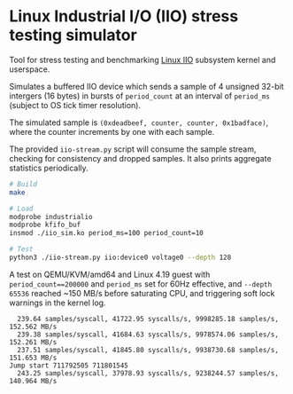 # Linux Industrial I/O (IIO) stress testing simulator

Tool for stress testing and benchmarking [Linux IIO](https://www.kernel.org/doc/html/latest/driver-api/iio/index.html)
subsystem kernel and userspace.

Simulates a buffered IIO device which sends a sample of 4 unsigned 32-bit intergers (16 bytes)
in bursts of `period_count` at an interval of `period_ms` (subject to OS tick timer resolution).

The simulated sample is `(0xdeadbeef, counter, counter, 0x1badface)`, where the counter
increments by one with each sample.

The provided `iio-stream.py` script will consume the sample stream,
checking for consistency and dropped samples.
It also prints aggregate statistics periodically.

```sh
# Build
make

# Load
modprobe industrialio
modprobe kfifo_buf
insmod ./iio_sim.ko period_ms=100 period_count=10

# Test
python3 ./iio-stream.py iio:device0 voltage0 --depth 128
```

A test on QEMU/KVM/amd64 and Linux 4.19 guest with `period_count==200000` and `period_ms` set for 60Hz effective,
and `--depth 65536` reached ~150 MB/s before saturating CPU, and triggering soft lock warnings in the kernel log.

```
  239.64 samples/syscall, 41722.95 syscalls/s, 9998285.18 samples/s, 152.562 MB/s
  239.38 samples/syscall, 41684.63 syscalls/s, 9978574.06 samples/s, 152.261 MB/s
  237.51 samples/syscall, 41845.80 syscalls/s, 9938730.68 samples/s, 151.653 MB/s
Jump start 711792505 711801545
  243.25 samples/syscall, 37978.93 syscalls/s, 9238244.57 samples/s, 140.964 MB/s
```
